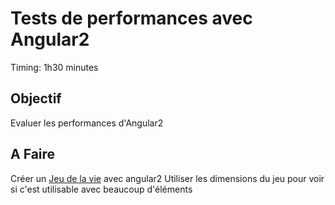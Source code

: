 Tests de performances avec Angular2
===

Timing: 1h30 minutes

Objectif
---

Evaluer les performances d'Angular2

A Faire
---

Créer un [Jeu de la vie](https://fr.wikipedia.org/wiki/Jeu_de_la_vie) avec angular2
Utiliser les dimensions du jeu pour voir si c'est utilisable avec beaucoup d'éléments

